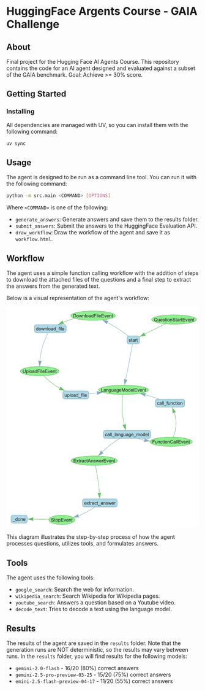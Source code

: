 # HuggingFace Argents Course - GAIA Challenge

## About

Final project for the Hugging Face AI Agents Course. This repository contains the code for an AI agent designed and evaluated against a subset of the GAIA benchmark. Goal: Achieve >= 30% score.

## Getting Started

### Installing

All dependencies are managed with UV, so you can install them with the following command:

```bash
uv sync
```

## Usage

The agent is designed to be run as a command line tool. You can run it with the following command:

```bash
python -m src.main <COMMAND> [OPTIONS]
```

Where `<COMMAND>` is one of the following:

- `generate_answers`: Generate answers and save them to the results folder.
- `submit_answers`: Submit the answers to the HuggingFace Evaluation API.
- `draw_workflow`: Draw the workflow of the agent and save it as `workflow.html`.

## Workflow

The agent uses a simple function calling workflow with the addition of steps to download the attached files of the
questions and a final step to extract the answers from the generated text.

Below is a visual representation of the agent's workflow:

![Agent Workflow](workflow.png)

This diagram illustrates the step-by-step process of how the agent processes questions, utilizes tools, and formulates answers.

## Tools

The agent uses the following tools:

- `google_search`: Search the web for information.
- `wikipedia_search`: Search Wikipedia for Wikipedia pages.
- `youtube_search`: Answers a question based on a Youtube video.
- `decode_text`: Tries to decode a text using the language model.

## Results

The results of the agent are saved in the `results` folder. Note that the generation runs are NOT deterministic,
so the results may vary between runs. In the `results` folder, you will find results for the following models:

- `gemini-2.0-flash` - 16/20 (80%) correct answers
- `gemini-2.5-pro-preview-03-25` - 15/20 (75%) correct answers
- `emini-2.5-flash-preview-04-17` - 11/20 (55%) correct answers
